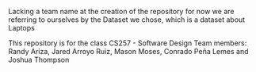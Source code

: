 Lacking a team name at the creation of the repository for now we are referring to ourselves by the Dataset we chose, which is a dataset about Laptops

This repository is for the class CS257 - Software Design
Team members: Randy Ariza, Jared Arroyo Ruiz, Mason Moses, Conrado Peña Lemes and Joshua Thompson

